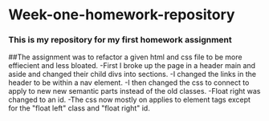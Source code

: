 # Week-one-homework-repository
### This is my repository for my first homework assignment
##The assignment was to refactor a given html and css file to be more effiecient and less bloated.
-First I broke up the page in a header main and aside and changed their child divs into sections.
-I changed the links in the header to be within a nav element.
-I then changed the css to connect to apply to new new semantic parts instead of the old classes.
-Float right was changed to an id.
-The css now mostly on applies to element tags except for the "float left" class and "float right" id.

